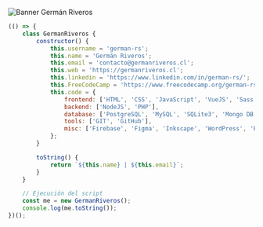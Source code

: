 ![Banner Germán Riveros](https://germanriveros.cl/wp-content/uploads/2024/11/banner-github.webp)

```javascript
(() => {
    class GermanRiveros {
        constructor() {
            this.username = 'german-rs';
            this.name = 'Germán Riveros';
            this.email = 'contacto@germanriveros.cl';
            this.web = 'https://germanriveros.cl';
            this.linkedin = 'https://www.linkedin.com/in/german-rs/';
            this.FreeCodeCamp = 'https://www.freecodecamp.org/german-rs';
            this.code = {
                frontend: ['HTML', 'CSS', 'JavaScript', 'VueJS', 'Sass', 'Bootstrap'],
                backend: ['NodeJS', 'PHP'],
                database: ['PostgreSQL', 'MySQL', 'SQLite3', 'Mongo DB'],
                tools: ['GIT', 'GitHub'],
                misc: ['Firebase', 'Figma', 'Inkscape', 'WordPress', 'Pixel Perfect', 'Accesibilidad']
            };
        }

        toString() {
            return `${this.name} | ${this.email}`;
        }
    }

    // Ejecución del script
    const me = new GermanRiveros();
    console.log(me.toString());
})();        
```

<!--
**german-rs/german-rs** is a ✨ _special_ ✨ repository because its `README.md` (this file) appears on your GitHub profile.

Here are some ideas to get you started:

- 🔭 I’m currently working on ...
- 🌱 I’m currently learning ...
- 👯 I’m looking to collaborate on ...
- 🤔 I’m looking for help with ...
- 💬 Ask me about ...
- 📫 How to reach me: ...
- 😄 Pronouns: ...
- ⚡ Fun fact: ...
-->
